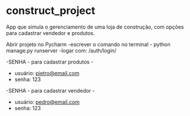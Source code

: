 # construct_project

App que simula o gerenciamento de uma loja de construção, com opções para cadastrar vendedor e  produtos.

Abrir projeto no Pycharm
-escrever o comando no terminal - python manage.py runserver 
-logar com: /auth/login/

-SENHA - para cadastrar produtos - 
- usuário: pietro@email.com
- senha: 123

-SENHA - para cadastrar vendedor - 
- usuário: pedro@email.com
- senha: 123
